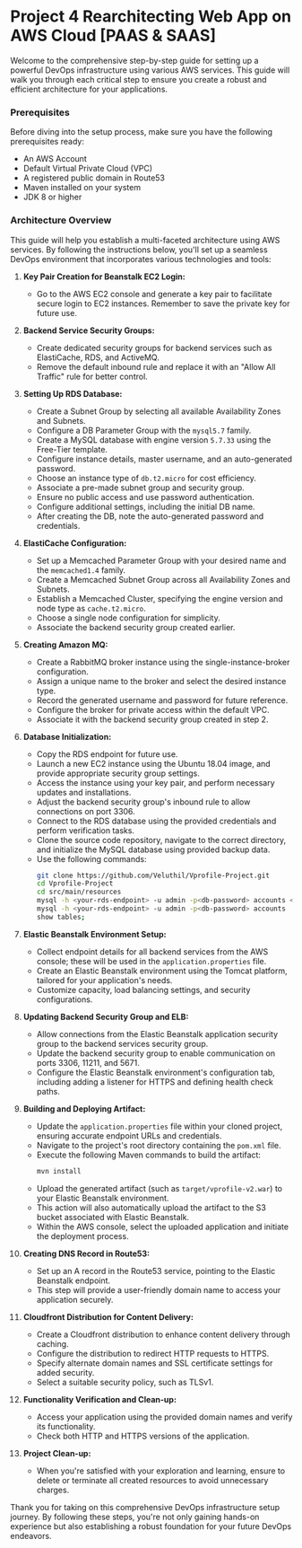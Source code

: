# Project 4 Rearchitecting Web App on AWS Cloud [PAAS & SAAS]

Welcome to the comprehensive step-by-step guide for setting up a powerful DevOps infrastructure using various AWS services. This guide will walk you through each critical step to ensure you create a robust and efficient architecture for your applications.

### Prerequisites

Before diving into the setup process, make sure you have the following prerequisites ready:

- An AWS Account
- Default Virtual Private Cloud (VPC)
- A registered public domain in Route53
- Maven installed on your system
- JDK 8 or higher

### Architecture Overview

This guide will help you establish a multi-faceted architecture using AWS services. By following the instructions below, you'll set up a seamless DevOps environment that incorporates various technologies and tools:

1. **Key Pair Creation for Beanstalk EC2 Login:**
   - Go to the AWS EC2 console and generate a key pair to facilitate secure login to EC2 instances. Remember to save the private key for future use.

2. **Backend Service Security Groups:**
   - Create dedicated security groups for backend services such as ElastiCache, RDS, and ActiveMQ.
   - Remove the default inbound rule and replace it with an "Allow All Traffic" rule for better control.

3. **Setting Up RDS Database:**
   - Create a Subnet Group by selecting all available Availability Zones and Subnets.
   - Configure a DB Parameter Group with the `mysql5.7` family.
   - Create a MySQL database with engine version `5.7.33` using the Free-Tier template.
   - Configure instance details, master username, and an auto-generated password.
   - Choose an instance type of `db.t2.micro` for cost efficiency.
   - Associate a pre-made subnet group and security group.
   - Ensure no public access and use password authentication.
   - Configure additional settings, including the initial DB name.
   - After creating the DB, note the auto-generated password and credentials.

4. **ElastiCache Configuration:**
   - Set up a Memcached Parameter Group with your desired name and the `memcached1.4` family.
   - Create a Memcached Subnet Group across all Availability Zones and Subnets.
   - Establish a Memcached Cluster, specifying the engine version and node type as `cache.t2.micro`.
   - Choose a single node configuration for simplicity.
   - Associate the backend security group created earlier.

5. **Creating Amazon MQ:**
   - Create a RabbitMQ broker instance using the single-instance-broker configuration.
   - Assign a unique name to the broker and select the desired instance type.
   - Record the generated username and password for future reference.
   - Configure the broker for private access within the default VPC.
   - Associate it with the backend security group created in step 2.

6. **Database Initialization:**
   - Copy the RDS endpoint for future use.
   - Launch a new EC2 instance using the Ubuntu 18.04 image, and provide appropriate security group settings.
   - Access the instance using your key pair, and perform necessary updates and installations.
   - Adjust the backend security group's inbound rule to allow connections on port 3306.
   - Connect to the RDS database using the provided credentials and perform verification tasks.
   - Clone the source code repository, navigate to the correct directory, and initialize the MySQL database using provided backup data.
   - Use the following commands:
     ```bash
     git clone https://github.com/Veluthil/Vprofile-Project.git
     cd Vprofile-Project
     cd src/main/resources
     mysql -h <your-rds-endpoint> -u admin -p<db-password> accounts < db_backup.sql
     mysql -h <your-rds-endpoint> -u admin -p<db-password> accounts
     show tables;
     ```

7. **Elastic Beanstalk Environment Setup:**
   - Collect endpoint details for all backend services from the AWS console; these will be used in the `application.properties` file.
   - Create an Elastic Beanstalk environment using the Tomcat platform, tailored for your application's needs.
   - Customize capacity, load balancing settings, and security configurations.

8. **Updating Backend Security Group and ELB:**
   - Allow connections from the Elastic Beanstalk application security group to the backend services security group.
   - Update the backend security group to enable communication on ports 3306, 11211, and 5671.
   - Configure the Elastic Beanstalk environment's configuration tab, including adding a listener for HTTPS and defining health check paths.

9. **Building and Deploying Artifact:**
   - Update the `application.properties` file within your cloned project, ensuring accurate endpoint URLs and credentials.
   - Navigate to the project's root directory containing the `pom.xml` file.
   - Execute the following Maven commands to build the artifact:
     ```bash
     mvn install
     ```
   - Upload the generated artifact (such as `target/vprofile-v2.war`) to your Elastic Beanstalk environment.
   - This action will also automatically upload the artifact to the S3 bucket associated with Elastic Beanstalk.
   - Within the AWS console, select the uploaded application and initiate the deployment process.

10. **Creating DNS Record in Route53:**
    - Set up an A record in the Route53 service, pointing to the Elastic Beanstalk endpoint.
    - This step will provide a user-friendly domain name to access your application securely.

11. **Cloudfront Distribution for Content Delivery:**
    - Create a Cloudfront distribution to enhance content delivery through caching.
    - Configure the distribution to redirect HTTP requests to HTTPS.
    - Specify alternate domain names and SSL certificate settings for added security.
    - Select a suitable security policy, such as TLSv1.

12. **Functionality Verification and Clean-up:**
    - Access your application using the provided domain names and verify its functionality.
    - Check both HTTP and HTTPS versions of the application.

13. **Project Clean-up:**
    - When you're satisfied with your exploration and learning, ensure to delete or terminate all created resources to avoid unnecessary charges.

Thank you for taking on this comprehensive DevOps infrastructure setup journey. By following these steps, you're not only gaining hands-on experience but also establishing a robust foundation for your future DevOps endeavors.